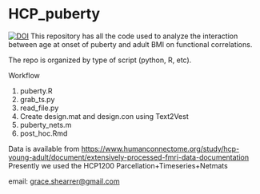 # HCP_puberty
[![DOI](https://zenodo.org/badge/182296386.svg)](https://zenodo.org/badge/latestdoi/182296386)
This repository has all the code used to analyze the interaction between age at onset of puberty and adult BMI on functional correlations.

The repo is organized by type of script (python, R, etc).

Workflow
1. puberty.R
2. grab_ts.py
3. read_file.py
4. Create design.mat and design.con using Text2Vest
5. puberty_nets.m
6. post_hoc.Rmd

Data is available from https://www.humanconnectome.org/study/hcp-young-adult/document/extensively-processed-fmri-data-documentation
Presently we used the HCP1200 Parcellation+Timeseries+Netmats

email: grace.shearrer@gmail.com

